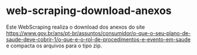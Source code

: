 # web-scraping-download-anexos

Este WebScraping realiza o download dos anexos do site https://www.gov.br/ans/pt-br/assuntos/consumidor/o-que-o-seu-plano-de-saude-deve-cobrir-1/o-que-e-o-rol-de-procedimentos-e-evento-em-saude e compacta os arquivos para o tipo zip.
